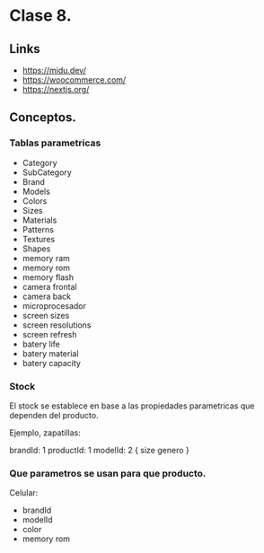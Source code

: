 # Clase 8.

## Links

- https://midu.dev/
- https://woocommerce.com/
- https://nextjs.org/


## Conceptos.

### Tablas parametricas
- Category
- SubCategory
- Brand
- Models
- Colors
- Sizes
- Materials
- Patterns
- Textures
- Shapes
- memory ram
- memory rom
- memory flash
- camera frontal
- camera back
- microprocesador
- screen sizes
- screen resolutions
- screen refresh
- batery life
- batery material
- batery capacity

### Stock
El stock se establece en base a las propiedades parametricas que dependen del producto.

Ejemplo, zapatillas:

brandId: 1
productId: 1
modelId: 2
{
    size
    genero
}


### Que parametros se usan para que producto.

Celular:
- brandId
- modelId
- color
- memory rom







